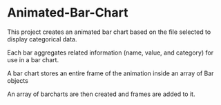 # Animated-Bar-Chart
This project creates an animated bar chart based on the file selected to display categorical data.

Each bar aggregates related information (name, value, and category) for use in a bar chart.

A bar chart stores an entire frame of the animation inside an array of Bar objects

An array of barcharts are then created and frames are added to it.
